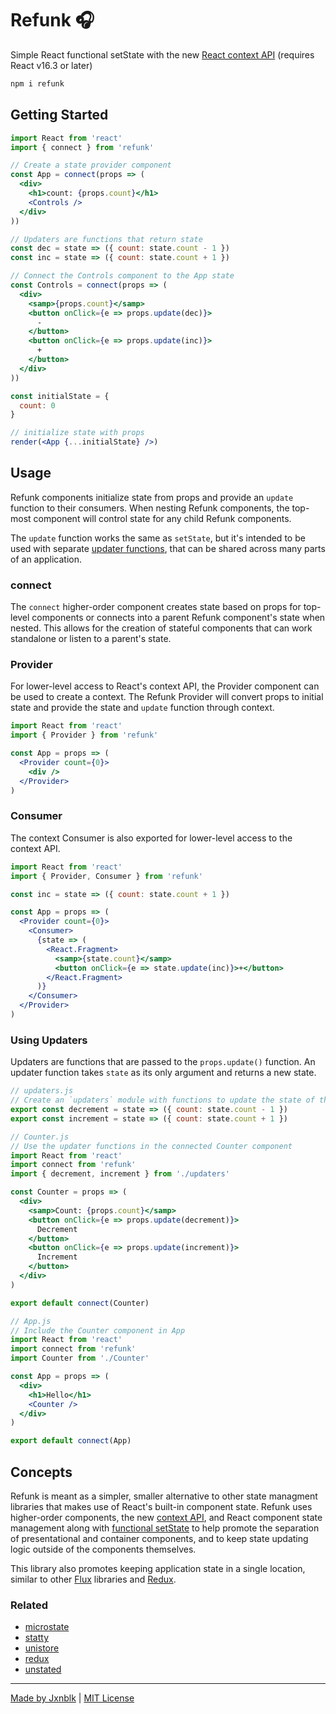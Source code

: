 
# Refunk 🎧

Simple React functional setState
with the new [React context API][context] (requires React v16.3 or later)


```sh
npm i refunk
```

## Getting Started

```jsx
import React from 'react'
import { connect } from 'refunk'

// Create a state provider component
const App = connect(props => (
  <div>
    <h1>count: {props.count}</h1>
    <Controls />
  </div>
))

// Updaters are functions that return state
const dec = state => ({ count: state.count - 1 })
const inc = state => ({ count: state.count + 1 })

// Connect the Controls component to the App state
const Controls = connect(props => (
  <div>
    <samp>{props.count}</samp>
    <button onClick={e => props.update(dec)}>
      -
    </button>
    <button onClick={e => props.update(inc)}>
      +
    </button>
  </div>
))

const initialState = {
  count: 0
}

// initialize state with props
render(<App {...initialState} />)
```

## Usage

Refunk components initialize state from props and provide an `update` function to their consumers.
When nesting Refunk components, the top-most component will control state for any child Refunk components.

The `update` function works the same as `setState`, but it's intended to be used with separate [updater functions](#using-updaters),
that can be shared across many parts of an application.

### connect

The `connect` higher-order component creates state based on props for top-level components or connects into a parent Refunk component's state when nested.
This allows for the creation of stateful components that can work standalone or listen to a parent's state.

### Provider

For lower-level access to React's context API, the Provider component can be used to create a context.
The Refunk Provider will convert props to initial state and provide the state and `update` function through context.

```jsx
import React from 'react'
import { Provider } from 'refunk'

const App = props => (
  <Provider count={0}>
    <div />
  </Provider>
)
```

### Consumer

The context Consumer is also exported for lower-level access to the context API.

```jsx
import React from 'react'
import { Provider, Consumer } from 'refunk'

const inc = state => ({ count: state.count + 1 })

const App = props => (
  <Provider count={0}>
    <Consumer>
      {state => (
        <React.Fragment>
          <samp>{state.count}</samp>
          <button onClick={e => state.update(inc)}>+</button>
        </React.Fragment>
      )}
    </Consumer>
  </Provider>
)
```

### Using Updaters

Updaters are functions that are passed to the `props.update()` function.
An updater function takes `state` as its only argument and returns a new state.

```jsx
// updaters.js
// Create an `updaters` module with functions to update the state of the app
export const decrement = state => ({ count: state.count - 1 })
export const increment = state => ({ count: state.count + 1 })
```

```jsx
// Counter.js
// Use the updater functions in the connected Counter component
import React from 'react'
import connect from 'refunk'
import { decrement, increment } from './updaters'

const Counter = props => (
  <div>
    <samp>Count: {props.count}</samp>
    <button onClick={e => props.update(decrement)}>
      Decrement
    </button>
    <button onClick={e => props.update(increment)}>
      Increment
    </button>
  </div>
)

export default connect(Counter)
```

```jsx
// App.js
// Include the Counter component in App
import React from 'react'
import connect from 'refunk'
import Counter from './Counter'

const App = props => (
  <div>
    <h1>Hello</h1>
    <Counter />
  </div>
)

export default connect(App)
```


## Concepts

Refunk is meant as a simpler, smaller alternative to other state
managment libraries that makes use of React's built-in component state.
Refunk uses higher-order components, the new [context API][context], and React component state management along with
[functional setState][setState]
to help promote the separation of presentational and container components,
and to keep state updating logic outside of the components themselves.

This library also promotes keeping application state in a single location,
similar to other [Flux][flux] libraries and [Redux][redux].


### Related

- [microstate](https://github.com/estrattonbailey/microstate)
- [statty](https://github.com/vesparny/statty)
- [unistore](https://github.com/developit/unistore)
- [redux][redux]
- [unstated](https://github.com/jamiebuilds/unstated)

[context]: https://reactjs.org/docs/context.html
[setState]: https://facebook.github.io/react/docs/react-component.html#setstate
[flux]: http://facebook.github.io/flux/
[redux]: http://redux.js.org/

---

[Made by Jxnblk](http://jxnblk.com) | [MIT License](LICENSE.md)
